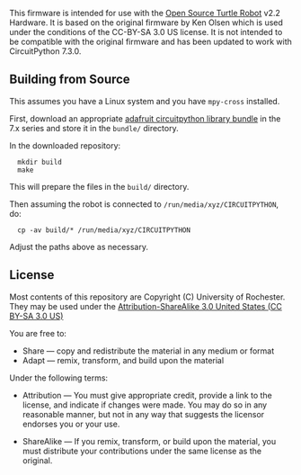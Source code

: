This firmware is intended for use with the [Open Source Turtle
Robot](https://github.com/aspro648/OSTR/) v2.2 Hardware. It is based
on the original firmware by Ken Olsen which is used under the
conditions of the CC-BY-SA 3.0 US license. It is not intended to be
compatible with the original firmware and has been updated to work
with CircuitPython 7.3.0.

Building from Source
--------------------

This assumes you have a Linux system and you have `mpy-cross` installed.

First, download an appropriate [adafruit circuitpython library
bundle](https://circuitpython.org/libraries) in the 7.x series and
store it in the `bundle/` directory.

In the downloaded repository:

```
  mkdir build
  make
```

This will prepare the files in the `build/` directory.

Then assuming the robot is connected to `/run/media/xyz/CIRCUITPYTHON`, do:

```
  cp -av build/* /run/media/xyz/CIRCUITPYTHON
```

Adjust the paths above as necessary.


License
-------

Most contents of this repository are Copyright (C) University of
Rochester. They may be used under the [Attribution-ShareAlike 3.0 United States (CC BY-SA 3.0 US)](https://creativecommons.org/licenses/by-sa/3.0/us/)

You are free to:

- Share — copy and redistribute the material in any medium or format
- Adapt — remix, transform, and build upon the material

Under the following terms:

- Attribution — You must give appropriate credit, provide a link to the license, and indicate if changes were made. You may do so in any reasonable manner, but not in any way that suggests the licensor endorses you or your use.

- ShareAlike — If you remix, transform, or build upon the material, you must distribute your contributions under the same license as the original.
